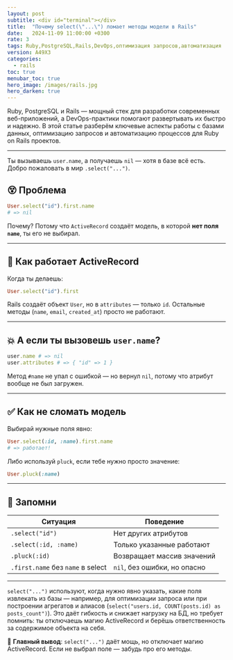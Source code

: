 ```yaml
---
layout: post
subtitle: <div id="terminal"></div>
title:  "Почему select(\"...\") ломает методы модели в Rails"
date:   2024-11-09 11:00:00 +0300
rate: 3
tags: Ruby,PostgreSQL,Rails,DevOps,оптимизация запросов,автоматизация
version: A49X3
categories:
  - rails
toc: true
menubar_toc: true
hero_image: /images/rails.jpg
hero_darken: true
---
```

Ruby, PostgreSQL и Rails — мощный стек для разработки современных веб-приложений, а DevOps-практики помогают развертывать их быстро и надежно. В этой статье разберём ключевые аспекты работы с базами данных, оптимизацию запросов и автоматизацию процессов для Ruby on Rails проектов.

---
Ты вызываешь `user.name`, а получаешь `nil` — хотя в базе всё есть. Добро пожаловать в мир `.select("...")`.

## 😵 Проблема

```ruby
User.select("id").first.name
# => nil
````

Почему? Потому что `ActiveRecord` создаёт модель, в которой **нет поля `name`**, ты его не выбирал.

---

## 🤖 Как работает ActiveRecord

Когда ты делаешь:

```ruby
User.select("id").first
```

Rails создаёт объект `User`, но в `attributes` — только `id`. Остальные методы (`name`, `email`, `created_at`) просто не работают.

---

## 💥 А если ты вызовешь `user.name`?

```ruby
user.name # => nil
user.attributes # => { "id" => 1 }
```

Метод `#name` не упал с ошибкой — но вернул `nil`, потому что атрибут вообще не был загружен.

---

## ✅ Как не сломать модель

Выбирай нужные поля явно:

```ruby
User.select(:id, :name).first.name
# => работает!
```

Либо используй `pluck`, если тебе нужно просто значение:

```ruby
User.pluck(:name)
```

---

## 📌 Запомни

| Ситуация                          | Поведение                    |
| --------------------------------- | ---------------------------- |
| `.select("id")`                   | Нет других атрибутов         |
| `.select(:id, :name)`             | Только указанные работают    |
| `.pluck(:id)`                     | Возвращает массив значений   |
| `.first.name` без `name` в select | `nil`, без ошибки, но опасно |

---

`select("...")` используют, когда нужно явно указать, какие поля извлекать из базы — например, для оптимизации запроса или при построении агрегатов и алиасов (`select("users.id, COUNT(posts.id) as posts_count")`). Это даёт гибкость и снижает нагрузку на БД, но требует помнить: ты отключаешь магию ActiveRecord и берёшь ответственность за содержимое объекта на себя.

🧠 **Главный вывод**: `select("...")` даёт мощь, но отключает магию ActiveRecord.
Если не выбрал поле — забудь про его методы.
